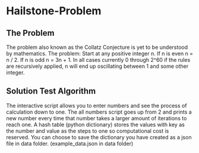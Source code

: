 # Hailstone-Problem

## The Problem
The problem also known as the Collatz Conjecture is yet to be understood by mathematics. The problem:
Start at any positive integer n. If n is even n = n / 2. If n is odd n = 3n + 1. In all cases currently 0 through 2^60 if the rules are recursively applied, n will end up oscillating between 1 and some other integer. 
## Solution Test Algorithm
The interactive script allows you to enter numbers and see the process of calculation down to one. The all numbers script goes up from 2 and prints a new number every time that number takes a larger amount of iterations to reach one. A hash table (python dictionary) stores the values with key as the number and value as the steps to one so computational cost is reserved. You can choose to save the dictionary you have created as a json file in data folder. (example_data.json in data folder)
